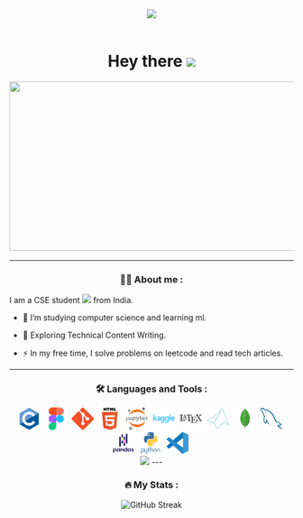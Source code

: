 


<div id="header" align="center">
  <img src="https://media.giphy.com/media/BNbm4jKFVC31dYUaoh/giphy.gif" width="100"/>
</div>
<div align = "center">
<img src="https://komarev.com/ghpvc/?username=Yuyi-hao&style=flat-square&color=blue" alt=""/>
</div>
<div align = "center">
<h1>
  Hey there
  <img src="https://camo.githubusercontent.com/e8e7b06ecf583bc040eb60e44eb5b8e0ecc5421320a92929ce21522dbc34c891/68747470733a2f2f6d656469612e67697068792e636f6d2f6d656469612f6876524a434c467a6361737252346961377a2f67697068792e676966" width="30px"/>
</h1>
  <div>
    
<div align="center">
  <img src="https://media.giphy.com/media/8qrrHSsrK9xpknGVNF/giphy.gif" width="600" height="300"/>
</div>
    
---
    
 ### :woman_student: About me :   
<div align = "left">    

I am a CSE student <img src="https://media.giphy.com/media/ZVik7pBtu9dNS/giphy.gif" width="30"> from India.
- :telescope: I’m studying computer science and learning ml.

- :seedling: Exploring Technical Content Writing.

- :zap: In my free time, I solve problems on leetcode and read tech articles.
    </div>
    
---

### :hammer_and_wrench: Languages and Tools :
<div>
  <img src="https://github.com/devicons/devicon/blob/master/icons/c/c-original.svg" title="C" alt="C" width="40" height="40"/>&nbsp;
  <img src="https://github.com/devicons/devicon/blob/master/icons/figma/figma-original.svg" title="Figma" alt="Figma" width="40" height="40"/>&nbsp;
  <img src="https://github.com/devicons/devicon/blob/master/icons/git/git-original.svg" title="Git" alt="Git" width="40" height="40"/>&nbsp;
  <img src="https://github.com/devicons/devicon/blob/master/icons/html5/html5-original-wordmark.svg" title="HTML5" alt="HTML5" width="40" height="40"/>&nbsp;
  <img src="https://github.com/devicons/devicon/blob/master/icons/jupyter/jupyter-original-wordmark.svg" alt="jupyter" width="40" height="40"/>&nbsp;
  <img src="https://github.com/devicons/devicon/blob/master/icons/kaggle/kaggle-original-wordmark.svg" title="kaggel" alt="kaggel" width="40" height="40"/>&nbsp;
  <img src="https://github.com/devicons/devicon/blob/master/icons/latex/latex-original.svg"  title="Latex" alt="Latex" width="40" height="40"/>&nbsp;
  <img src="https://github.com/devicons/devicon/blob/master/icons/matlab/matlab-line.svg" title="MatLab" alt="MatLab" width="40" height="40"/>&nbsp;
  <img src="https://github.com/devicons/devicon/blob/master/icons/mongodb/mongodb-original.svg" title="mongodb" alt="mongodb" width="40" height="40"/>&nbsp;
  <img src="https://github.com/devicons/devicon/blob/master/icons/mysql/mysql-original.svg" title="mysql" alt="mysql" width="40" height="40"/>&nbsp;
  <img src="https://github.com/devicons/devicon/blob/master/icons/pandas/pandas-original-wordmark.svg" title="pandas"  alt="pandas" width="40" height="40"/>&nbsp;
  <img src="https://github.com/devicons/devicon/blob/master/icons/python/python-original-wordmark.svg" title="python"  alt="python" width="40" height="40"/>&nbsp;
  <img src="https://github.com/devicons/devicon/blob/master/icons/vscode/vscode-original.svg" title="VSCode" alt="VSCode" width="40" height="40"/>&nbsp;
</div>


<img src="https://tenor.com/view/uwu-gif-20766170" width="100"/>
---

 ### :fire: My Stats :

<div align="center">

   ![GitHub Streak](http://github-readme-streak-stats.herokuapp.com?user=Yuyi-hao&theme=vue-dark&hide_border=true&date_format=M%20j%5B%2C%20Y%5D)
   </div>

 
    
    
    
    
    
    
    
    
    
    
    
    

<!-- ### Hi there 👋
<iframe src="https://giphy.com/embed/BNbm4jKFVC31dYUaoh" width="480" height="480" frameBorder="0" class="giphy-embed" allowFullScreen></iframe><p><a href="https://giphy.com/stickers/designer-hardwork-hcot-BNbm4jKFVC31dYUaoh">via GIPHY</a></p>

<!--
**Yuyi-hao/Yuyi-hao** is a ✨ _special_ ✨ repository because its `README.md` (this file) appears on your GitHub profile.

Here are some ideas to get you started:

- 🔭 I’m currently working on ...
- 🌱 I’m currently learning ...
- 👯 I’m looking to collaborate on ...
- 🤔 I’m looking for help with ...
- 💬 Ask me about ...
- 📫 How to reach me: ...
- 😄 Pronouns: ...
- ⚡ Fun fact: ...
--> 
